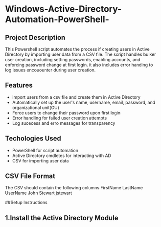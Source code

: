 # Windows-Active-Directory-Automation-PowerShell-

## Project Description
This Powershell script automates the process if creating users in Active Directory by importing user data from a CSV file. The script handles bulker user creation, including setting passwords, enabling accounts, and enforcing password change at first login. it also includes error handing to log issues encouounter during user creation.

## Features
- import users from a csv file and create them in Active Directory
- Automatically set up the user's name, username, email, password, and organizational unit(OU)
- Force users to change their password upon first login
- Error handling for failed user creation attempts
- Log sucecess and erro messages for transparency

## Techologies Used
- PowerShell for script automation
- Active Directory cmdletes for interacting with AD
- CSV for importing user data

## CSV File Format

The CSV should contain the following columns
FirstName	LastName	UserName
John	Stewart	jstewart

##Setup Instructions

## 1.Install the Active Directory Module
		
